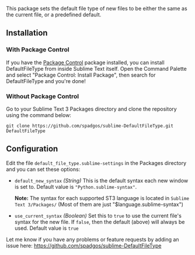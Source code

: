 This package sets the default file type of new files to be either the same as the current file, or a predefined default.

## Installation ##

### With Package Control ###

If you have the [Package Control][package_control] package installed, you can install DefaultFileType from inside Sublime Text itself. Open the Command Palette and select "Package Control: Install Package", then search for DefaultFileType and you're done!

### Without Package Control ###

Go to your Sublime Text 3 Packages directory and clone the repository using the command below:

    git clone https://github.com/spadgos/sublime-DefaultFileType.git DefaultFileType

## Configuration ##

Edit the file `default_file_type.sublime-settings` in the Packages directory and you can set these options:

- `default_new_syntax` *(String)* This is the default syntax each new window is set to. Default value is `"Python.sublime-syntax"`. 
  
  __Note:__ The syntax for each supported ST3 language is located in `Sublime Text 3/Packages/` (Most of them are just "$language.sublime-syntax")
- `use_current_syntax` *(Boolean)* Set this to `true` to use the current file's syntax for the new file. If `false`, then the default (above) will always be used. Default value is `true`

Let me know if you have any problems or feature requests by adding an issue here: https://github.com/spadgos/sublime-DefaultFileType

[package_control]: http://wbond.net/sublime_packages/package_control
[spadgos]: https://github.com/spadgos